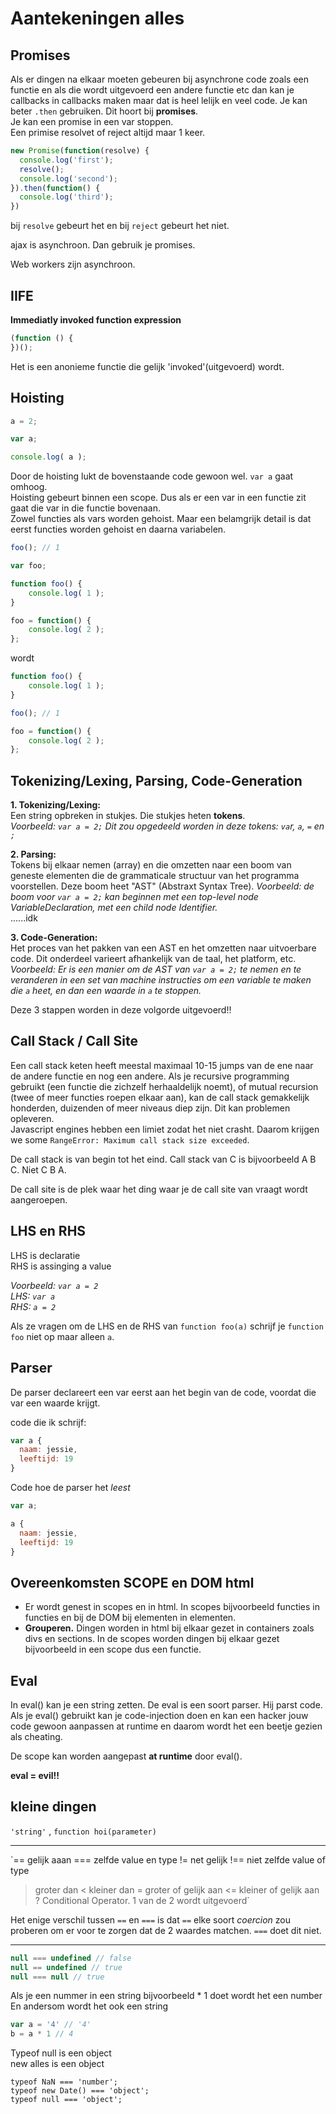 # Aantekeningen alles

## Promises
Als er dingen na elkaar moeten gebeuren bij asynchrone code zoals een functie en als die wordt uitgevoerd een andere functie etc dan kan je callbacks in callbacks maken maar dat is heel lelijk en veel code. Je kan beter `.then` gebruiken. Dit hoort bij __promises__.  
Je kan een promise in een var stoppen.  
Een primise resolvet of reject altijd maar 1 keer.


```js
new Promise(function(resolve) {
  console.log('first');
  resolve();
  console.log('second');
}).then(function() {
  console.log('third');
})
```
bij `resolve` gebeurt het en bij `reject` gebeurt het niet.

ajax is asynchroon. Dan gebruik je promises.

Web workers zijn asynchroon.

## IIFE
__Immediatly invoked function expression__
```js
(function () {
})();
```
Het is een anonieme functie die gelijk 'invoked'(uitgevoerd) wordt.

## Hoisting

```js
a = 2;  

var a;  

console.log( a );
```
Door de hoisting lukt de bovenstaande code gewoon wel. `var a` gaat omhoog.   
Hoisting gebeurt binnen een scope. Dus als er een var in een functie zit gaat die var in die functie bovenaan.  
Zowel functies als vars worden gehoist. Maar een belamgrijk detail is dat eerst functies worden gehoist en daarna variabelen.

```js
foo(); // 1

var foo;

function foo() {
	console.log( 1 );
}

foo = function() {
	console.log( 2 );
};
```
wordt
```js
function foo() {
	console.log( 1 );
}

foo(); // 1

foo = function() {
	console.log( 2 );
};
```

## Tokenizing/Lexing, Parsing, Code-Generation

__1. Tokenizing/Lexing:__    
Een string opbreken in stukjes. Die stukjes heten __tokens__.  
*Voorbeeld: `var a = 2;` Dit zou opgedeeld worden in deze tokens: `va`r, `a`, `=` en `;`*

__2. Parsing:__  
Tokens bij elkaar nemen (array) en die omzetten naar een boom van geneste elementen die de grammaticale structuur van het programma voorstellen. Deze boom heet "AST" (Abstraxt Syntax Tree).
*Voorbeeld: de boom voor `var a = 2;` kan beginnen met een top-level node VariableDeclaration, met een child node Identifier.*  
......idk

__3. Code-Generation:__   
Het proces van het pakken van een AST en het omzetten naar uitvoerbare code. Dit onderdeel varieert afhankelijk van de taal, het platform, etc.
*Voorbeeld: Er is een manier om de AST van `var a = 2;` te nemen en te veranderen in een set van machine instructies om een variable te maken die `a` heet, en dan een waarde in `a` te stoppen.*

Deze 3 stappen worden in deze volgorde uitgevoerd!!

## Call Stack / Call Site

Een call stack keten heeft meestal maximaal 10-15 jumps van de ene naar de andere functie en nog een andere.
Als je recursive programming gebruikt (een functie die zichzelf herhaaldelijk noemt), of mutual recursion (twee of meer functies roepen elkaar aan), kan de call stack gemakkelijk honderden, duizenden of meer niveaus diep zijn. Dit kan problemen opleveren.  
Javascript engines hebben een limiet zodat het niet crasht. Daarom krijgen we some `RangeError: Maximum call stack size exceeded`.

De call stack is van begin tot het eind. Call stack van C is bijvoorbeeld A B C. Niet C B A.

De call site is de plek waar het ding waar je de call site van vraagt wordt aangeroepen.

## LHS en RHS

LHS is declaratie  
RHS is assinging a value  

*Voorbeeld: `var a = 2`  
LHS: `var a`  
RHS: `a = 2`*

Als ze vragen om de LHS en de RHS van `function foo(a)` schrijf je `function foo` niet op maar alleen `a`.

## Parser

De parser declareert een var eerst aan het begin van de code, voordat die var een waarde krijgt.

code die ik schrijf:
```js
var a {
  naam: jessie,
  leeftijd: 19
}
```

Code hoe de parser het *leest*
```js
var a;

a {
  naam: jessie,
  leeftijd: 19
}
```

## Overeenkomsten SCOPE en DOM html

- Er wordt genest in scopes en in html. In scopes bijvoorbeeld functies in functies en bij de DOM bij elementen in elementen.
- __Grouperen.__ Dingen worden in html bij elkaar gezet in containers zoals divs en sections. In de scopes worden dingen bij elkaar gezet bijvoorbeeld in een scope dus een functie.

## Eval

In eval() kan je een string zetten.
De eval is een soort parser. Hij parst code.   
Als je eval() gebruikt kan je code-injection doen en kan een hacker jouw code gewoon aanpassen at runtime en daarom wordt het een beetje gezien als cheating.

De scope kan worden aangepast __at runtime__ door eval().

__eval = evil!!__



## kleine dingen

`'string'` , `function hoi(parameter)`

----------

`==	gelijk aaan
===	zelfde value en type
!=	net gelijk
!==	niet zelfde value of type
>	groter dan
<	kleiner dan
>=	groter of gelijk aan
<=	kleiner of gelijk aan
?	Conditional Operator. 1 van de 2 wordt uitgevoerd`

Het enige verschil tussen `==` en `===` is dat `==` elke soort *coercion* zou proberen om er voor te zorgen dat de 2 waardes matchen. `===` doet dit niet.

-----------

```js
null === undefined // false
null == undefined // true
null === null // true
 ```

 Als je een nummer in een string bijvoorbeeld * 1 doet wordt het een number  
 En andersom wordt het ook een string

```js
var a = '4' // '4'
b = a * 1 // 4
```
Typeof null is een object  
new alles is een object
```
typeof NaN === 'number';
typeof new Date() === 'object';
typeof null === 'object';
```

